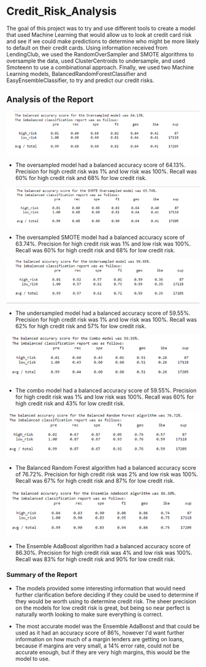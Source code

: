 # Credit_Risk_Analysis
The goal of this project was to try and use different tools to create a model that used Machine Learning that would allow us to look at credit card risk and see if we could make predictions to determine who might be more likely to default on their credit cards. Using information received from LendingClub, we used the RandomOverSampler and SMOTE algorithms to oversample the data, used ClusterCentroids to undersample, and used Smoteenn to use a combinational approach. Finally, we used two Machine Learning models, BalancedRandomForestClassifier and EasyEnsembleClassifier, to try and predict our credit risks.

## Analysis of the Report
![](https://github.com/pbarana89/Credit_Risk_Analysis/blob/main/Images/Oversampled_Model.PNG)
- The oversampled model had a balanced accuracy score of 64.13%. Precision for high credit risk was 1% and low risk was 100%. Recall was 60% for high credit risk and 68% for low credit risk.

![](https://github.com/pbarana89/Credit_Risk_Analysis/blob/main/Images/SMOTE_Oversampled_Model.PNG)
- The oversampled SMOTE model had a balanced accuracy score of 63.74%. Precision for high credit risk was 1% and low risk was 100%. Recall was 60% for high credit risk and 68% for low credit risk.

![](https://github.com/pbarana89/Credit_Risk_Analysis/blob/main/Images/Undersampled_Model.PNG)
- The undersampled model had a balanced accuracy score of 59.55%. Precision for high credit risk was 1% and low risk was 100%. Recall was 62% for high credit risk and 57% for low credit risk.

![](https://github.com/pbarana89/Credit_Risk_Analysis/blob/main/Images/Combo_Model.PNG)
- The combo model had a balanced accuracy score of 59.55%. Precision for high credit risk was 1% and low risk was 100%. Recall was 60% for high credit risk and 43% for low credit risk.

![](https://github.com/pbarana89/Credit_Risk_Analysis/blob/main/Images/BRF_Model.PNG)
- The Balanced Random Forest algorithm had a balanced accuracy score of 76.72%. Precision for high credit risk was 2% and low risk was 100%. Recall was 67% for high credit risk and 87% for low credit risk.

![](https://github.com/pbarana89/Credit_Risk_Analysis/blob/main/Images/EEC_Model.PNG)

- The Ensemble AdaBoost algorithm had a balanced accuracy score of 86.30%. Precision for high credit risk was 4% and low risk was 100%. Recall was 83% for high credit risk and 90% for low credit risk.

### Summary of the Report
- The models provided some interesting information that would need further clarification before deciding if they could be used to determine if they would be worth using to determine credit risk. The sheer precision on the models for low credit risk is great, but being so near perfect is naturally worth looking to make sure everything is correct. 

- The most accurate model was the Ensemble AdaBoost and that could be used as it had an accuracy score of 86%, however I'd want further information on how much of a margin lenders are getting on loans, because if margins are very small, a 14% error rate, could not be accurate enough, but if they are very high margins, this would be the model to use.    